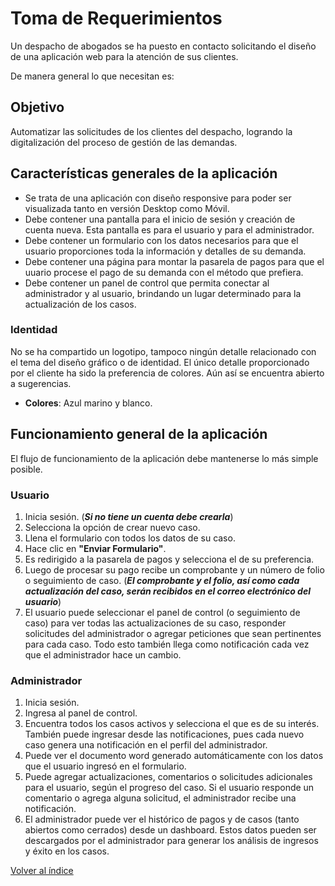 # Toma de Requerimientos

Un despacho de abogados se ha puesto en contacto solicitando el diseño de una aplicación web para la atención de sus clientes.

De manera general lo que necesitan es:

## Objetivo
Automatizar las solicitudes de los clientes del despacho, logrando la digitalización del proceso de gestión de las demandas.

## Características generales de la aplicación
- Se trata de una aplicación con diseño responsive para poder ser visualizada tanto en versión Desktop como Móvil.
- Debe contener una pantalla para el inicio de sesión y creación de cuenta nueva. Esta pantalla es para el usuario y para el administrador.
- Debe contener un formulario con los datos necesarios para que el usuario proporciones toda la información y detalles de su demanda.
- Debe contener una página para montar la pasarela de pagos para que el uuario procese el pago de su demanda con el método que prefiera.
- Debe contener un panel de control que permita conectar al administrador y al usuario, brindando un lugar determinado para la actualización de los casos.

### Identidad
No se ha compartido un logotipo, tampoco ningún detalle relacionado con el tema del diseño gráfico o de identidad. El único detalle proporcionado por el cliente ha sido la preferencia de colores. Aún así se encuentra abierto a sugerencias.
- **Colores**: Azul marino y blanco.

## Funcionamiento general de la aplicación
El flujo de funcionamiento de la aplicación debe mantenerse lo más simple posible.
### Usuario
1. Inicia sesión. (***Si no tiene un cuenta debe crearla***)
2. Selecciona la opción de crear nuevo caso.
3. Llena el formulario con todos los datos de su caso.
4. Hace clic en **"Enviar Formulario"**.
5. Es redirigido a la pasarela de pagos y selecciona el de su preferencia.
6. Luego de procesar su pago recibe un comprobante y un número de folio o seguimiento de caso. (***El comprobante y el folio, así como cada actualización del caso, serán recibidos en el correo electrónico del usuario***)
7. El usuario puede seleccionar el panel de control (o seguimiento de caso) para ver todas las actualizaciones de su caso, responder solicitudes del administrador o agregar peticiones que sean pertinentes para cada caso. Todo esto también llega como notificación cada vez que el administrador hace un cambio.
### Administrador
1. Inicia sesión.
2. Ingresa al panel de control.
3. Encuentra todos los casos activos y selecciona el que es de su interés. También puede ingresar desde las notificaciones, pues cada nuevo caso genera una notificación en el perfil del administrador.
4. Puede ver el documento word generado automáticamente con los datos que el usuario ingresó en el formulario.
5. Puede agregar actualizaciones, comentarios o solicitudes adicionales para el usuario, según el progreso del caso. Si el usuario responde un comentario o agrega alguna solicitud, el administrador recibe una notificación.
6. El administrador puede ver el histórico de pagos y de casos (tanto abiertos como cerrados) desde un dashboard. Estos datos pueden ser descargados por el administrador para generar los análisis de ingresos y éxito en los casos.

[Volver al índice](https://github.com/SaidB-95/Practicas-FrontEnd-Launch-X-LATAM/blob/main/README.md)
